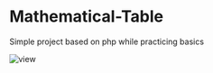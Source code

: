# Mathematical-Table
Simple project based on php while practicing basics

![view](https://user-images.githubusercontent.com/68276852/122591660-e0275f00-d080-11eb-9ebe-991ce72e7b8b.png)
